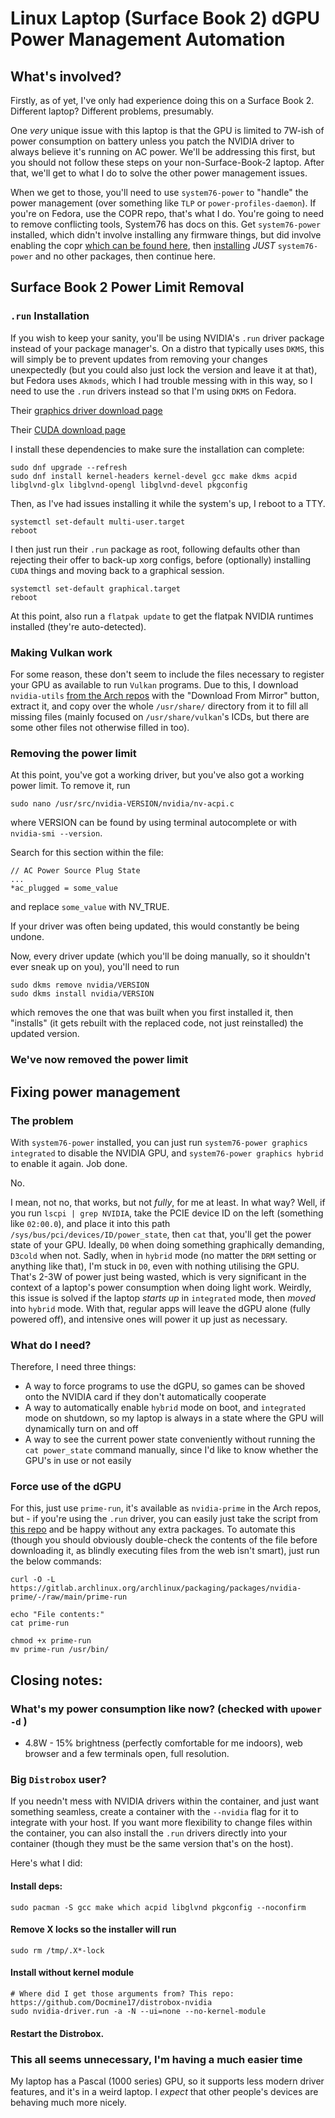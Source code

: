 # Linux Laptop (Surface Book 2) dGPU Power Management Automation

## What's involved?

Firstly, as of yet, I've only had experience doing this on a Surface Book 2. Different laptop? Different problems, presumably.

One _very_ unique issue with this laptop is that the GPU is limited to 7W-ish of power consumption on battery unless you patch the NVIDIA driver to always believe it's running on AC power. We'll be addressing this first, but you should not follow these steps on your non-Surface-Book-2 laptop. After that, we'll get to what I do to solve the other power management issues.

When we get to those, you'll need to use `system76-power` to "handle" the power management (over something like `TLP` or `power-profiles-daemon`). If you're on Fedora, use the COPR repo, that's what I do. You're going to need to remove conflicting tools, System76 has docs on this. Get `system76-power` installed, which didn't involve installing any firmware things, but did involve enabling the copr [which can be found here](https://support.system76.com/articles/system76-driver/), then [installing](https://support.system76.com/articles/system76-software/) _JUST_ `system76-power` and no other packages, then continue here.

## Surface Book 2 Power Limit Removal

### `.run` Installation
If you wish to keep your sanity, you'll be using NVIDIA's `.run` driver package instead of your package manager's. On a distro that typically uses `DKMS`, this will simply be to prevent updates from removing your changes unexpectedly (but you could also just lock the version and leave it at that), but Fedora uses `Akmods`, which I had trouble messing with in this way, so I need to use the `.run` drivers instead so that I'm using `DKMS` on Fedora.

Their [graphics driver download page](https://www.nvidia.com/Download/index.aspx)

Their [CUDA download page](https://developer.nvidia.com/cuda-downloads?target_os=Linux)

I install these dependencies to make sure the installation can complete:
```
sudo dnf upgrade --refresh
sudo dnf install kernel-headers kernel-devel gcc make dkms acpid libglvnd-glx libglvnd-opengl libglvnd-devel pkgconfig 
```

Then, as I've had issues installing it while the system's up, I reboot to a TTY.
```
systemctl set-default multi-user.target  
reboot
```

I then just run their `.run` package as root, following defaults other than rejecting their offer to back-up xorg configs, before (optionally) installing `CUDA` things and moving back to a graphical session.

```
systemctl set-default graphical.target
reboot
```

At this point, also run a `flatpak update` to get the flatpak NVIDIA runtimes installed (they're auto-detected).

### Making Vulkan work
For some reason, these don't seem to include the files necessary to register your GPU as available to run `Vulkan` programs. Due to this, I download `nvidia-utils` [from the Arch repos](https://archlinux.org/packages/extra/x86_64/nvidia-utils/) with the "Download From Mirror" button, extract it, and copy over the whole `/usr/share/` directory from it to fill all missing files (mainly focused on `/usr/share/vulkan`'s ICDs, but there are some other files not otherwise filled in too).

### Removing the power limit
At this point, you've got a working driver, but you've also got a working power limit. To remove it, run
```
sudo nano /usr/src/nvidia-VERSION/nvidia/nv-acpi.c
```
where VERSION can be found by using terminal autocomplete or with `nvidia-smi --version`.

Search for this section within the file:
```
// AC Power Source Plug State
...
*ac_plugged = some_value
```
and replace `some_value` with NV_TRUE.

If your driver was often being updated, this would constantly be being undone.

Now, every driver update (which you'll be doing manually, so it shouldn't ever sneak up on you), you'll need to run
```
sudo dkms remove nvidia/VERSION  
sudo dkms install nvidia/VERSION
```
which removes the one that was built when you first installed it, then "installs" (it gets rebuilt with the replaced code, not just reinstalled) the updated version.

### We've now removed the power limit

## Fixing power management

### The problem
With `system76-power` installed, you can just run `system76-power graphics integrated` to disable the NVIDIA GPU, and `system76-power graphics hybrid` to enable it again. Job done.

No.

I mean, not no, that works, but not _fully_, for me at least. In what way? Well, if you run `lscpi | grep NVIDIA`, take the PCIE device ID on the left (something like `02:00.0`), and place it into this path `/sys/bus/pci/devices/ID/power_state`, then `cat` that, you'll get the power state of your GPU. Ideally, `D0` when doing something graphically demanding, `D3cold` when not. Sadly, when in `hybrid` mode (no matter the `DRM` setting or anything like that), I'm stuck in `D0`, even with nothing utilising the GPU. That's 2-3W of power just being wasted, which is very significant in the context of a laptop's power consumption when doing light work. Weirdly, this issue is solved if the laptop _starts up_ in `integrated` mode, then _moved_ into `hybrid` mode. With that, regular apps will leave the dGPU alone (fully powered off), and intensive ones will power it up just as necessary.

### What do I need?
Therefore, I need three things:

* A way to force programs to use the dGPU, so games can be shoved onto the NVIDIA card if they don't automatically cooperate
* A way to automatically enable `hybrid` mode on boot, and `integrated` mode on shutdown, so my laptop is always in a state where the GPU will dynamically turn on and off
* A way to see the current power state conveniently without running the `cat power_state` command manually, since I'd like to know whether the GPU's in use or not easily

### Force use of the dGPU
For this, just use `prime-run`, it's available as `nvidia-prime` in the Arch repos, but - if you're using the `.run` driver, you can easily just take the script from [this repo](https://gitlab.archlinux.org/archlinux/packaging/packages/nvidia-prime) and be happy without any extra packages. To automate this (though you should obviously double-check the contents of the file before downloading it, as blindly executing files from the web isn't smart), just run the below commands:

```
curl -O -L https://gitlab.archlinux.org/archlinux/packaging/packages/nvidia-prime/-/raw/main/prime-run

echo "File contents:"
cat prime-run

chmod +x prime-run
mv prime-run /usr/bin/
```

## Closing notes:

### What's my power consumption like now? (checked with `upower -d`       )
* 4.8W - 15% brightness (perfectly comfortable for me indoors), web browser and a few terminals open, full resolution.

### Big `Distrobox` user? 
If you needn't mess with NVIDIA drivers within the container, and just want something seamless, create a container with the `--nvidia` flag for it to integrate with your host. If you want more flexibility to change files within the container, you can also install the `.run` drivers directly into your container (though they must be the same version that's on the host).

Here's what I did:

#### Install deps:
```
sudo pacman -S gcc make which acpid libglvnd pkgconfig --noconfirm
```

#### Remove X locks so the installer will run
```
sudo rm /tmp/.X*-lock
```

#### Install without kernel module
```
# Where did I get those arguments from? This repo: https://github.com/Docmine17/distrobox-nvidia
sudo nvidia-driver.run -a -N --ui=none --no-kernel-module
```

#### Restart the Distrobox.

### This all seems unnecessary, I'm having a much easier time
My laptop has a Pascal (1000 series) GPU, so it supports less modern driver features, and it's in a weird laptop. I _expect_ that other people's devices are behaving much more nicely.